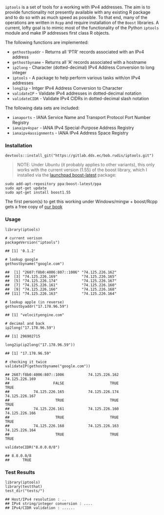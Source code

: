 `iptools` is a set of tools for a working with IPv4 addresses. The aim is to provide functionality not presently available with any existing R package and to do so with as much speed as possible. To that end, many of the operations are written in `Rcpp` and require installation of the `Boost` libraries. A current, lofty goal is to mimic most of the functionality of the Python `iptools` module and make IP addresses first class R objects.

The following functions are implemented:

-   `gethostbyaddr` - Returns all 'PTR' records associated with an IPv4 address
-   `gethostbyname` - Returns all 'A' records associated with a hostname
-   `ip2long` - Character (dotted-decimal) IPv4 Address Conversion to long integer
-   `iptools` - A package to help perform various tasks with/on IPv4 addresses
-   `long2ip` - Intger IPv4 Address Conversion to Character
-   `validateIP` - Validate IPv4 addresses in dotted-decimal notation
-   `validateCIDR` - Validate IPv4 CIDRs in dotted-decimal slash notation

The following data sets are included:

-   `ianaports` - IANA Service Name and Transport Protocol Port Number Registry
-   `ianaipv4spar` - IANA IPv4 Special-Purpose Address Registry
-   `ianaipv4assignments` - IANA IPv4 Address Space Registry

### Installation

``` {.r}
devtools::install_git("https://gitlab.dds.ec/bob.rudis/iptools.git")
```

> NOTE: Under Ubuntu (it probably applies to other variants), this only works with the current version (1.55) of the boost library, which I installed via the [launchpad boost-latest](https://launchpad.net/~boost-latest/+archive/ubuntu/ppa/+packages) package:

    sudo add-apt-repository ppa:boost-latest/ppa
    sudo apt-get update
    sudo apt-get install boost1.55

The first person(s) to get this working under Windows/mingw + boost/Rcpp gets a free copy of [our book](http://dds.ec/amzn)

### Usage

``` {.r}
library(iptools)

# current verison
packageVersion("iptools")
```

    ## [1] '0.1.2'

``` {.r}
# lookup google
gethostbyname("google.com")
```

    ##  [1] "2607:f8b0:4006:807::1006" "74.125.226.162"          
    ##  [3] "74.125.226.169"           "74.125.226.165"          
    ##  [5] "74.125.226.174"           "74.125.226.167"          
    ##  [7] "74.125.226.161"           "74.125.226.160"          
    ##  [9] "74.125.226.166"           "74.125.226.168"          
    ## [11] "74.125.226.163"           "74.125.226.164"

``` {.r}
# lookup apple (in reverse)
gethostbyaddr("17.178.96.59")
```

    ## [1] "velocityengine.com"

``` {.r}
# decimal and back
ip2long("17.178.96.59")
```

    ## [1] 296902715

``` {.r}
long2ip(ip2long("17.178.96.59"))
```

    ## [1] "17.178.96.59"

``` {.r}
# checking it twice
validateIP(gethostbyname("google.com"))
```

    ## 2607:f8b0:4006:807::1006           74.125.226.162           74.125.226.169 
    ##                    FALSE                     TRUE                     TRUE 
    ##           74.125.226.165           74.125.226.174           74.125.226.167 
    ##                     TRUE                     TRUE                     TRUE 
    ##           74.125.226.161           74.125.226.160           74.125.226.166 
    ##                     TRUE                     TRUE                     TRUE 
    ##           74.125.226.168           74.125.226.163           74.125.226.164 
    ##                     TRUE                     TRUE                     TRUE

``` {.r}
validateCIDR("8.0.0.0/8")
```

    ## 8.0.0.0/8 
    ##      TRUE

### Test Results

``` {.r}
library(iptools)
library(testthat)
test_dir("tests/")
```

    ## Host/IPv4 resolution : ..
    ## IPv4 string/integer conversion : ....
    ## IPv4/CIDR validation : ......
